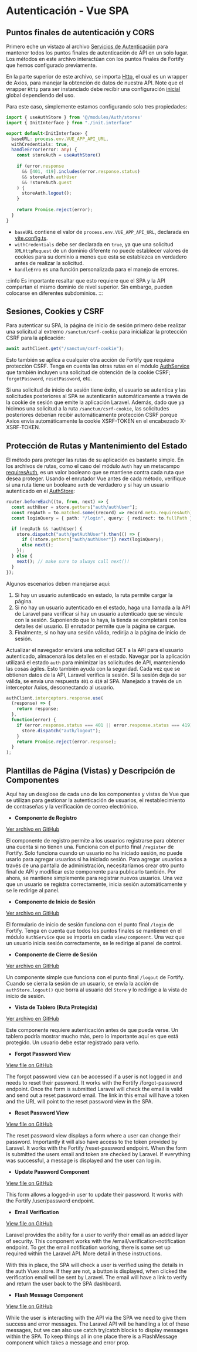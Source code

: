 # Autenticación - Vue SPA

## Puntos finales de autenticación y CORS

Primero eche un vistazo al archivo [Servicios de Autenticación](https://github.com/CaribesTIC/vue-frontend-ts/blob/main/src/modules/Auth/services/index.ts) para mantener todos los puntos finales de autenticación de API en un solo lugar. Los métodos en este archivo interactúan con los puntos finales de Fortify que hemos configurado previamente.

En la parte superior de este archivo, se importa [Http](https://github.com/CaribesTIC/vue-frontend-ts/blob/main/src/utils/Http/index.ts), el cual es un wrapper de Axios, para manejar la obtención de datos de nuestra API. Note que el wrapper `Http` para ser instanciado debe recibir una configuración [inicial](https://github.com/CaribesTIC/vue-frontend-ts/blob/main/src/utils/Http/init.ts) global dependiendo del uso.

Para este caso, simplemente estamos configurando solo tres propiedades:

```ts
import { useAuthStore } from '@/modules/Auth/stores'
import { InitInterface } from "./init.interface"

export default<InitInterface> {
  baseURL: process.env.VUE_APP_API_URL,  
  withCredentials: true, 
  handleError(error: any) {
    const storeAuth = useAuthStore()
    
    if (error.response
      && [401, 419].includes(error.response.status)    
      && storeAuth.authUser 
      && !storeAuth.guest
    ) {
      storeAuth.logout();
    }
    
    return Promise.reject(error);
  }
}
```

- `baseURL` contiene el valor de `process.env.VUE_APP_API_URL`, declarada en [vite.config.ts](https://github.com/CaribesTIC/vue-frontend-ts/blob/main/vite.config.ts).
- `withCredentials` debe ser declarada en `true`, ya que una solicitud `XMLHttpRequest` de un dominio diferente no puede establecer valores de cookies para su dominio a menos que esta se establezca en verdadero antes de realizar la solicitud.
- `handleErro` es una función personalizada para el manejo de errores.

:::info
Es importante resaltar que esto requiere que el SPA y la API compartan el mismo dominio de nivel superior. Sin embargo, pueden colocarse en diferentes subdominios.
:::

## Sesiones, Cookies y CSRF

Para autenticar su SPA, la página de inicio de sesión primero debe realizar una solicitud al extremo `/sanctum/csrf-cookie` para inicializar la protección CSRF para la aplicación:


```ts
await authClient.get("/sanctum/csrf-cookie");
```

Esto también se aplica a cualquier otra acción de Fortify que requiera protección CSRF. Tenga en cuenta las otras rutas en el módulo [AuthService](https://github.com/CaribesTIC/vue-frontend-ts/blob/main/src/modules/Auth/services/index.ts) que también incluyen una solicitud de obtención de la cookie CSRF; `forgotPassword`, `resetPassword`, etc.

Si una solicitud de inicio de sesión tiene éxito, el usuario se autentica y las solicitudes posteriores al SPA se autenticarán automáticamente a través de la cookie de sesión que emite la aplicación Laravel. Además, dado que ya hicimos una solicitud a la ruta `/sanctum/csrf-cookie`, las solicitudes posteriores deberían recibir automáticamente protección CSRF porque Axios envía automáticamente la cookie XSRF-TOKEN en el encabezado X-XSRF-TOKEN.

## Protección de Rutas y Mantenimiento del Estado

El método para proteger las rutas de su aplicación es bastante simple. En los archivos de rutas, como el caso del módulo `Auth` hay un metacampo [requiresAuth](https://github.com/garethredfern/laravel-vue/blob/v1.2.7/src/router/index.js), es un valor booleano que se mantiene contra cada ruta que desea proteger. Usando el enrutador Vue antes de cada método, verifique si una ruta tiene un booleano `auth` de verdadero y si hay un usuario autenticado en el [AuthStore](https://github.com/CaribesTIC/vue-frontend-ts/blob/main/src/modules/Auth/stores/index.ts):

```ts
router.beforeEach((to, from, next) => {
  const authUser = store.getters["auth/authUser"];
  const reqAuth = to.matched.some((record) => record.meta.requiresAuth);
  const loginQuery = { path: "/login", query: { redirect: to.fullPath } };

  if (reqAuth && !authUser) {
    store.dispatch("auth/getAuthUser").then(() => {
      if (!store.getters["auth/authUser"]) next(loginQuery);
      else next();
    });
  } else {
    next(); // make sure to always call next()!
  }
});
```

Algunos escenarios deben manejarse aquí:

1. Si hay un usuario autenticado en estado, la ruta permite cargar la página.
2. Si no hay un usuario autenticado en el estado, haga una llamada a la API de Laravel para verificar si hay un usuario autenticado que se vincule con la sesión. Suponiendo que lo haya, la tienda se completará con los detalles del usuario. El enrutador permite que la página se cargue.
3. Finalmente, si no hay una sesión válida, redirija a la página de inicio de sesión.

Actualizar el navegador enviará una solicitud GET a la API para el usuario autenticado, almacenará los detalles en el estado. Navegar por la aplicación utilizará el estado `auth` para minimizar las solicitudes de API, manteniendo las cosas ágiles. Esto también ayuda con la seguridad. Cada vez que se obtienen datos de la API, Laravel verifica la sesión. Si la sesión deja de ser válida, se envía una respuesta `401` o `419` al SPA. Manejado a través de un interceptor Axios, desconectando al usuario.


```js
authClient.interceptors.response.use(
  (response) => {
    return response;
  },
  function(error) {
    if (error.response.status === 401 || error.response.status === 419) {
      store.dispatch("auth/logout");
    }
    return Promise.reject(error.response);
  }
);
```
## Plantillas de Página (Vistas) y Descripción de Componentes

Aquí hay un desglose de cada uno de los componentes y vistas de Vue que se utilizan para gestionar la autenticación de usuarios, el restablecimiento de contraseñas y la verificación de correo electrónico.


- **Componente de Registro**

[Ver archivo en GitHub](https://github.com/CaribesTIC/vue-frontend-ts/blob/main/src/modules/Auth/views/Register/Index.vue)

El componente de registro permite a los usuarios registrarse para obtener una cuenta si no tienen una. Funciona con el punto final `/register` de Fortify. Solo funciona cuando un usuario no ha iniciado sesión, no puede usarlo para agregar usuarios si ha iniciado sesión. Para agregar usuarios a través de una pantalla de administración, necesitaríamos crear otro punto final de API y modificar este componente para publicarlo también. Por ahora, se mantiene simplemente para registrar nuevos usuarios. Una vez que un usuario se registra correctamente, inicia sesión automáticamente y se le redirige al panel.

- **Componente de Inicio de Sesión**

[Ver archivo en GitHub](https://github.com/CaribesTIC/vue-frontend-ts/blob/main/src/modules/Auth/views/Login/Index.vue)

El formulario de inicio de sesión funciona con el punto final `/login` de Fortify. Tenga en cuenta que todos los puntos finales se mantienen en el módulo `AuthService` que se importa en cada `view/component`. Una vez que un usuario inicia sesión correctamente, se le redirige al panel de control.

- **Componente de Cierre de Sesión**

[Ver archivo en GitHub](https://github.com/CaribesTIC/vue-frontend-ts/blob/main/src/components/Logout.vue)

Un componente simple que funciona con el punto final `/logout` de Fortify. Cuando se cierra la sesión de un usuario, se envía la acción de `authStore.logout()` que borra al usuario del `Store` y lo redirige a la vista de inicio de sesión.


- **Vista de Tablero (Ruta Protegida)**

[Ver archivo en GitHub](https://github.com/CaribesTIC/vue-frontend-ts/blob/main/src/modules/Auth/views/Dashboard/Index.vue)

Este componente requiere autenticación antes de que pueda verse. Un tablero podría mostrar mucho más, pero lo importante aquí es que está protegido. Un usuario debe estar registrado para verlo.

- **Forgot Password View**

[View file on GitHub](https://github.com/garethredfern/laravel-vue/blob/main/src/views/ForgotPassword.vue)

The forgot password view can be accessed if a user is not logged in and needs to reset their password. It works with the Fortify /forgot-password endpoint. Once the form is submitted Laravel will check the email is valid and send out a reset password email. The link in this email will have a token and the URL will point to the reset password view in the SPA.

- **Reset Password View**

[View file on GitHub](https://github.com/garethredfern/laravel-vue/blob/main/src/views/ResetPassword.vue)

The reset password view displays a form where a user can change their password. Importantly it will also have access to the token provided by Laravel. It works with the Fortify /reset-password endpoint. When the form is submitted the users email and token are checked by Laravel. If everything was successful, a message is displayed and the user can log in.

- **Update Password Component**

[View file on GitHub](https://github.com/garethredfern/laravel-vue/blob/main/src/components/UpdatePassword.vue)

This form allows a logged-in user to update their password. It works with the Fortify /user/password endpoint.

- **Email Verification**

[View file on GitHub](https://github.com/garethredfern/laravel-vue/blob/main/src/components/VerifyEmail.vue)

Laravel provides the ability for a user to verify their email as an added layer of security. This component works with the /email/verification-notification endpoint. To get the email notification working, there is some set up required within the Laravel API. More detail in these instructions.

With this in place, the SPA will check a user is verified using the details in the auth Vuex store. If they are not, a button is displayed, when clicked the verification email will be sent by Laravel. The email will have a link to verify and return the user back to the SPA dashboard.

- **Flash Message Component**

[View file on GitHub](https://github.com/garethredfern/laravel-vue/blob/main/src/components/FlashMessage.vue)

While the user is interacting with the API via the SPA we need to give them success and error messages. The Laravel API will be handling a lot of these messages, but we can also use catch try/catch blocks to display messages within the SPA. To keep things all in one place there is a FlashMessage component which takes a message and error prop.
